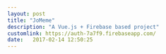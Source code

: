 ```yaml
---
layout: post
title: "JoMeme"
description: "A Vue.js + Firebase based project"
customlink: https://auth-7a7f9.firebaseapp.com/
date:   2017-02-14 12:50:25
---
```

